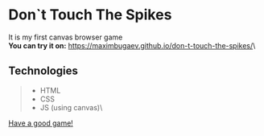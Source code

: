# Don`t Touch The Spikes
It is my first canvas browser game\
**You can try it on:** <https://maximbugaev.github.io/don-t-touch-the-spikes/>\

## Technologies
> * HTML
> * CSS
> * JS (using canvas)\

<u>Have a good game!</u>
